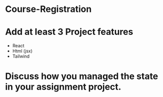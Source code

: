 # Course-Registration



# Add at least 3 Project features
- React
- Html (jsx)
- Tailwind

# Discuss how you managed the state in your assignment project.
